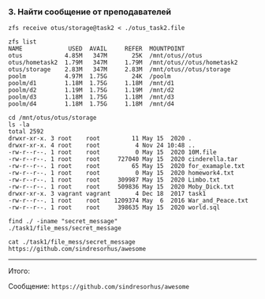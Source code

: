 ### 3. Найти сообщение от преподавателей

    zfs receive otus/storage@task2 < ./otus_task2.file 

    zfs list
    NAME             USED  AVAIL     REFER  MOUNTPOINT
    otus            4.85M   347M       25K  /mnt/otus//otus
    otus/hometask2  1.79M   347M     1.79M  /mnt/otus//otus/hometask2
    otus/storage    2.83M   347M     2.83M  /mnt/otus//otus/storage
    poolm           4.97M  1.75G       24K  /poolm
    poolm/d1        1.18M  1.75G     1.18M  /mnt/d1
    poolm/d2        1.19M  1.75G     1.19M  /mnt/d2
    poolm/d3        1.18M  1.75G     1.18M  /mnt/d3
    poolm/d4        1.18M  1.75G     1.18M  /mnt/d4

    cd /mnt/otus/otus/storage
    ls -la
    total 2592
    drwxr-xr-x. 3 root    root         11 May 15  2020 .
    drwxr-xr-x. 4 root    root          4 Nov 24 10:48 ..
    -rw-r--r--. 1 root    root          0 May 15  2020 10M.file
    -rw-r--r--. 1 root    root     727040 May 15  2020 cinderella.tar
    -rw-r--r--. 1 root    root         65 May 15  2020 for_examaple.txt
    -rw-r--r--. 1 root    root          0 May 15  2020 homework4.txt
    -rw-r--r--. 1 root    root     309987 May 15  2020 Limbo.txt
    -rw-r--r--. 1 root    root     509836 May 15  2020 Moby_Dick.txt
    drwxr-xr-x. 3 vagrant vagrant       4 Dec 18  2017 task1
    -rw-r--r--. 1 root    root    1209374 May  6  2016 War_and_Peace.txt
    -rw-r--r--. 1 root    root     398635 May 15  2020 world.sql
    
    find ./ -iname "secret_message"
    ./task1/file_mess/secret_message
    
    cat ./task1/file_mess/secret_message 
    https://github.com/sindresorhus/awesome

---

Итого:

Сообщение: `https://github.com/sindresorhus/awesome`
